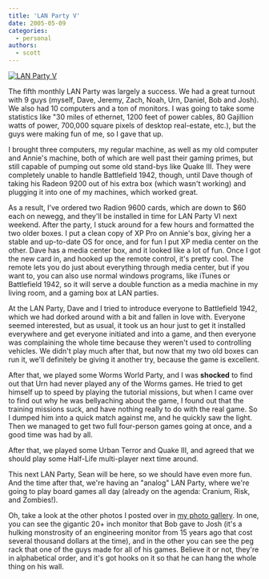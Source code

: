 ```yaml
---
title: 'LAN Party V'
date: 2005-05-09
categories:
  - personal
authors:
  - scott
---
```


[![LAN Party V](/images/lan-party-v/IMG_2402.jpg 'LAN Party V')](/images/lan-party-v/IMG_2402.jpg 'LAN Party V')

The fifth monthly LAN Party was largely a success. We had a great turnout with 9 guys (myself, Dave, Jeremy, Zach, Noah, Urn, Daniel, Bob and Josh). We also had 10 computers and a ton of monitors. I was going to take some statistics like "30 miles of ethernet, 1200 feet of power cables, 80 Gajillion watts of power, 700,000 square pixels of desktop real-estate, etc.), but the guys were making fun of me, so I gave that up.

I brought three computers, my regular machine, as well as my old computer and Annie's machine, both of which are well past their gaming primes, but still capable of pumping out some old stand-bys like Quake III. They were completely unable to handle Battlefield 1942, though, until Dave though of taking his Radeon 9200 out of his extra box (which wasn't working) and plugging it into one of my machines, which worked great.

As a result, I've ordered two Radion 9600 cards, which are down to $60 each on newegg, and they'll be installed in time for LAN Party VI next weekend. After the party, I stuck around for a few hours and formatted the two older boxes. I put a clean copy of XP Pro on Annie's box, giving her a stable and up-to-date OS for once, and for fun I put XP media center on the other. Dave has a media center box, and it looked like a lot of fun. Once I got the new card in, and hooked up the remote control, it's pretty cool. The remote lets you do just about everything through media center, but if you want to, you can also use normal windows programs, like iTunes or Battlefield 1942, so it will serve a double function as a media machine in my living room, and a gaming box at LAN parties.

At the LAN Party, Dave and I tried to introduce everyone to Battlefield 1942, which we had dorked around with a bit and fallen in love with. Everyone seemed interested, but as usual, it took us an hour just to get it installed everywhere and get everyone initiated and into a game, and then everyone was complaining the whole time because they weren't used to controlling vehicles. We didn't play much after that, but now that my two old boxes can run it, we'll definitely be giving it another try, because the game is excellent.

After that, we played some Worms World Party, and I was **shocked** to find out that Urn had never played any of the Worms games. He tried to get himself up to speed by playing the tutorial missions, but when I came over to find out why he was bellyaching about the game, I found out that the training missions suck, and have nothing really to do with the real game. So I dumped him into a quick match against me, and he quickly saw the light. Then we managed to get two full four-person games going at once, and a good time was had by all.

After that, we played some Urban Terror and Quake III, and agreed that we should play some Half-Life multi-player next time around.

This next LAN Party, Sean will be here, so we should have even more fun. And the time after that, we're having an "analog" LAN Party, where we're going to play board games all day (already on the agenda: Cranium, Risk, and Zombies!).

Oh, take a look at the other photos I posted over in [my photo gallery](/images/lan-party-v/). In one, you can see the gigantic 20+ inch monitor that Bob gave to Josh (it's a hulking monstrosity of an engineering monitor from 15 years ago that cost several thousand dollars at the time), and in the other you can see the peg rack that one of the guys made for all of his games. Believe it or not, they're in alphabetical order, and it's got hooks on it so that he can hang the whole thing on his wall.
